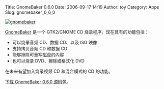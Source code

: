 Title: GnomeBaker 0.6.0
Date: 2006-09-17 14:19
Author: toy
Category: Apps
Slug: gnomebaker_0_6_0

[![gnomebaker](http://i.linuxtoy.org/i/gnomebaker_s.png)](http://i.linuxtoy.org/i/gnomebaker.png)

[GnomeBaker](http://gnomebaker.sourceforge.net) 是一个 GTK2/GNOME CD
烧录程序。现在具有的功能包括：

-   可以烧录音频 CD、数据 CD、以及 ISO 映像
-   支持拷贝音频 CD 和数据 CD
-   能够擦除可重写磁盘的内容
-   也可以烧录 DVD、擦除或格式化 DVD

在未来有望加入烧录视频 CD 和混合模式的 CD 的功能。

[下载 GnomeBaker 0.6.0
源码包](http://prdownloads.sourceforge.net/gnomebaker/gnomebaker-0.6.0.tar.gz?download)。
